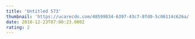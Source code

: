 ```yaml
---
title: 'Untitled 573'
thumbnail: 'https://ucarecdn.com/48599834-6397-43c7-8fd0-5c06114c626a/'
date: 2018-12-23T07:00:23.000Z
rating: 2
---
```

